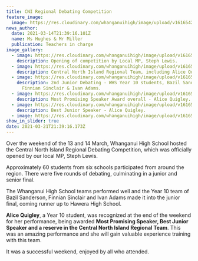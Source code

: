 ```yaml
---
title: CNI Regional Debating Competition
feature_image:
  image: https://res.cloudinary.com/whanganuihigh/image/upload/v1616542436/News/1._Junir_Senior_participating_teams_20210314_160624.jpg
news_author:
  date: 2021-03-14T21:39:16.101Z
  name: Ms Hughes & Mr Miller
  publication: Teachers in charge
image_gallery:
  - image: https://res.cloudinary.com/whanganuihigh/image/upload/v1616542711/News/Opening_of_competition_by_Steph_Lewins_Local_MP.jpg
    description: Opening of competition by Local MP, Steph Lewis.
  - image: https://res.cloudinary.com/whanganuihigh/image/upload/v1616542599/News/2.Central_North_Island_Regional_Team_including_Alice.jpg
    description: Central North Island Regional Team, including Alice Quigley.
  - image: https://res.cloudinary.com/whanganuihigh/image/upload/v1616542614/News/3._Junior_Debating_Team_2nd_Bazil_Sanderson._Finnian_Sinclair._Ivan_Adams.jpg
    description: 2nd Junior Debating - WHS Year 10 students, Bazil Sanderson,
      Finnian Sinclair & Ivan Adams.
  - image: https://res.cloudinary.com/whanganuihigh/image/upload/v1616542644/News/3.Most_promising_speaker_award_over_the_comp._Alice_BEST.jpg
    description: Most Promising Speaker Award overall - Alice Quigley.
  - image: https://res.cloudinary.com/whanganuihigh/image/upload/v1616542668/News/4.Best_Junior_Speaker._Alice.jpg
    description: Best Junior Speaker - Alice Quigley.
  - image: https://res.cloudinary.com/whanganuihigh/image/upload/v1616542683/News/158912455_151300073518908_1617728874170531533_n.jpg
show_in_slider: true
date: 2021-03-21T21:39:16.173Z
---
```

Over the weekend of the 13 and 14 March, Whanganui High School hosted the Central North Island Regional Debating Competition, which was officially opened by our local MP, Steph Lewis. 

Approximately 60 students from six schools participated from around the region. There were five rounds of debating, culminating in a junior and senior final. 

The Whanganui High School teams performed well and the Year 10 team of Bazil Sanderson, Finnian Sinclair and Ivan Adams made it into the junior final, coming runner up to Hawera High School. 

**Alice Quigley**, a Year 10 student, was recognized at the end of the weekend for her performance, being awarded **Most Promising Speaker, Best Junior Speaker and a reserve in the Central North Island Regional Team**. This was an amazing performance and she will gain valuable experience training with this team. 

It was a successful weekend, enjoyed by all who attended. 
